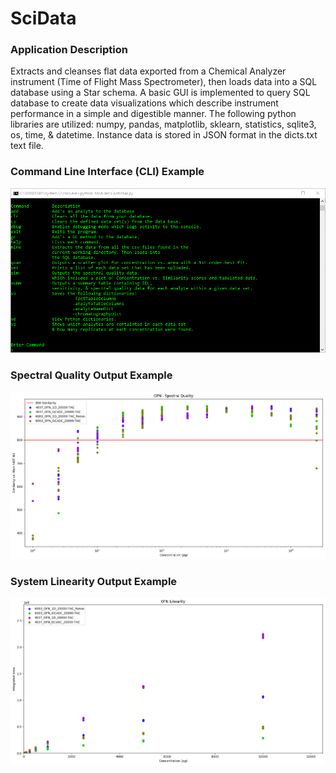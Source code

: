 # SciData

### Application Description
Extracts and cleanses flat data exported from a Chemical Analyzer instrument (Time of Flight Mass Spectrometer), then loads data into a SQL database using a Star schema.  A basic GUI is implemented to query SQL database to create data visualizations which describe instrument performance in a simple and digestible manner.  The following python libraries are utilized: numpy, pandas, matplotlib, sklearn, statistics, sqlite3, os, time, &amp; datetime.  Instance data is stored in JSON format in the dicts.txt text file.

### Command Line Interface (CLI) Example
![GUI](https://github.com/kitestring/SciData/blob/master/SampleOutputs/GUI_Example.png)

### Spectral Quality Output Example
![Data Set #1 Example](https://github.com/kitestring/SciData/blob/master/SampleOutputs/OFN_SpectralQuality.png)

### System Linearity Output Example
![Data Set #2 Example](https://github.com/kitestring/SciData/blob/master/SampleOutputs/OFN-QuantCurve.png)
